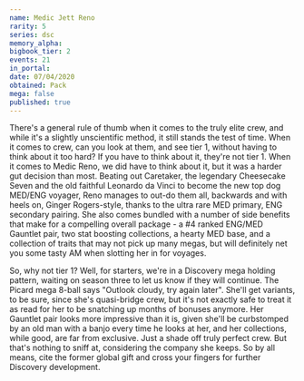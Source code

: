 ```yaml
---
name: Medic Jett Reno
rarity: 5
series: dsc
memory_alpha:
bigbook_tier: 2
events: 21
in_portal:
date: 07/04/2020
obtained: Pack
mega: false
published: true
---
```


There's a general rule of thumb when it comes to the truly elite crew, and while it's a slightly unscientific method, it still stands the test of time. When it comes to crew, can you look at them, and see tier 1, without having to think about it too hard? If you have to think about it, they're not tier 1. When it comes to Medic Reno, we did have to think about it, but it was a harder gut decision than most. Beating out Caretaker, the legendary Cheesecake Seven and the old faithful Leonardo da Vinci to become the new top dog MED/ENG voyager, Reno manages to out-do them all, backwards and with heels on, Ginger Rogers-style, thanks to the ultra rare MED primary, ENG secondary pairing. She also comes bundled with a number of side benefits that make for a compelling overall package - a #4 ranked ENG/MED Gauntlet pair, two stat boosting collections, a hearty MED base, and a collection of traits that may not pick up many megas, but will definitely net you some tasty AM when slotting her in for voyages. 

So, why not tier 1? Well, for starters, we're in a Discovery mega holding pattern, waiting on season three to let us know if they will continue. The Picard mega 8-ball says "Outlook cloudy, try again later". She'll get variants, to be sure, since she's quasi-bridge crew, but it's not exactly safe to treat it as read for her to be snatching up months of bonuses anymore. Her Gauntlet pair looks more impressive than it is, given she'll be curbstomped by an old man with a banjo every time he looks at her, and her collections, while good, are far from exclusive. Just a shade off truly perfect crew. But that's nothing to sniff at, considering the company she keeps. So by all means, cite the former global gift and cross your fingers for further Discovery development.
